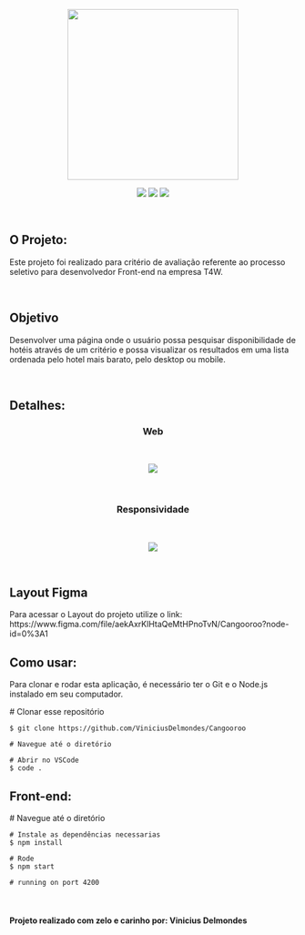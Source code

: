 <p align="center">
<img src="https://user-images.githubusercontent.com/60788150/95809188-94980680-0ce4-11eb-883f-291894451244.jpg" width="300">
</p>

<p align="center">
<img src="https://img.shields.io/github/languages/count/ViniciusDelmondes/Cangooroo">  <img src="https://img.shields.io/github/last-commit/ViniciusDelmondes/Cangooroo"> <img src="https://img.shields.io/github/languages/top/ViniciusDelmondes/Cangooroo">
</p>

</br>

<h2>
O Projeto:
</h2>
<p>
Este projeto foi realizado para critério de avaliação referente ao processo seletivo para desenvolvedor Front-end na empresa T4W.
</p>

</br>

<h2>
Objetivo
</h2>
<p>
Desenvolver uma página onde o usuário possa pesquisar disponibilidade de hotéis através de um critério e possa visualizar os resultados em uma lista ordenada pelo hotel mais barato, pelo desktop ou mobile.</p>

</br>

<h2>
Detalhes:
</h2>
<h3 align="center"> Web </h3>
<br/>
<p align="center">
 <img src="https://user-images.githubusercontent.com/60788150/95810340-1b4de300-0ce7-11eb-939f-845823d3918d.PNG" >
</p>

<br/>

<h3 align="center"> Responsividade </h3>
<br/>
<p align="center">
 <img src="https://user-images.githubusercontent.com/60788150/95810618-c6f73300-0ce7-11eb-85a9-25390d29cf23.PNG" >
</p>

<br/>

<h2>
Layout Figma
</h2>
<p>
Para acessar o Layout do projeto utilize o link: https://www.figma.com/file/aekAxrKlHtaQeMtHPnoTvN/Cangooroo?node-id=0%3A1
</p>

<h2>
 Como usar:
</h2>
<p>
Para clonar e rodar esta aplicação, é necessário ter o Git e o Node.js instalado em seu computador.
</p>
    # Clonar esse repositório </br>
    
    $ git clone https://github.com/ViniciusDelmondes/Cangooroo
    
    # Navegue até o diretório
    
    # Abrir no VSCode
    $ code .

<h2>
 
<h2>
 Front-end:
</h2>
<p>
    # Navegue até o diretório
    
    # Instale as dependências necessarias
    $ npm install
    
    # Rode
    $ npm start
    
    # running on port 4200
</p>

<br/>

<h4>
 Projeto realizado com zelo e carinho por: Vinicius Delmondes
</h4>
